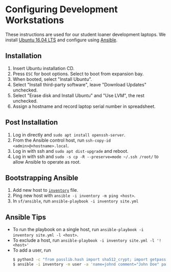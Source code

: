 # Configuring Development Workstations

These instructions are used for our student loaner development laptops. We install [Ubuntu 16.04 LTS](http://www.ubuntu.com/desktop) and configure using [Ansible](http://docs.ansible.com/).

## Installation

1. Insert Ubuntu installation CD.
2. Press `ESC` for boot options. Select to boot from expansion bay.
3. When booted, select "Install Ubuntu".
4. Select "Install third-party software", leave "Download Updates" unchecked.
5. Select "Erase disk and Install Ubuntu" and "Use LVM", the rest unchecked.
6. Assign a hostname and record laptop serial number in spreadsheet.

## Post Installation

1. Log in directly and `sudo apt install openssh-server`.
2. From the Ansible control host, run `ssh-copy-id <admin>@<hostname>.local`.
3. Log in with ssh and `sudo apt dist-upgrade` and reboot.
4. Log in with ssh and `sudo -s cp -R --preserve=mode ~/.ssh /root/` to allow Ansible to operate as root.

## Bootstrapping Ansible

1. Add new host to [`inventory`](inventory) file.
2. Ping new host with `ansible -i inventory -m ping <host>`.
3. In `sf/ansible`, run `ansible-playbook -i inventory site.yml`


## Ansible Tips
- To run the playbook on a single host, run `ansible-playbook -i inventory site.yml -l <host>`.
- To exclude a host, run `ansible-playbook -i inventory site.yml -l '!<host>'`
- To add a user, run
  ```sh
  $ python3 -c "from passlib.hash import sha512_crypt; import getpass; print(sha512_crypt.encrypt(getpass.getpass()))"
  $ ansible -i inventory -m user -a 'name=johnd comment="John Doe" password="<crypted password>" shell=/bin/bash' <host>
  ```
